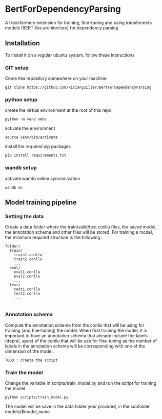 # BertForDependencyParsing

A transformers extension for training, fine-tuning and using transformers models (BERT-like architecture) for dependency parsing. 

## Installation
To install it on a regular ubuntu system, follow these instructions

### GIT setup
Clone this repository somewhere on your machine
```
git clone https://github.com/kirianguiller/BertForDependencyParsing
```

### python setup
create the virtual environment at the root of this repo
```
python -m venv venv
```

activate the environment
```
source venv/bin/activate
```

install the required pip packages
```
pip install requirements.txt
```

### wandb setup
activate wandb online syncronization
```
wandb on
```

## Model training pipeline 
### Setting the data
Create a data folder where the train/valid/test conllu files, the saved model, the annotation schema and other files will be stored.
For training a model, the minimum required structure is the following :
```
folder/
  train/
    train1.conllu
    train2.conllu
    ...
  eval/
    eval1.conllu
    eval2.conllu
    ...
  test/
    test1.conllu
    test2.conllu
    ...
  
```
### Annotation schema
Compute the annotation schema from the conllu that will be using for training (and fine-tuning) the model. When first training the model, it is important to have an annotation schema that already include the labels (deprel, upos) of the conllu that will be use for fine-tuning as the number of labels in the annotation schema will be corresponding with one of the dimension of the model.

```
TODO : create the script
```

### Train the model
Change the variable in scripts/train_model.py and run the script for training the model

```
python scripts/train_model.py
```

The model will be save in the data folder your provided, in the subfolder models/$model_name
